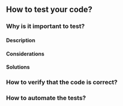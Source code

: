 ## How to test your code?

### Why is it important to test?

#### Description

#### Considerations 

#### Solutions

### How to verify that the code is correct?

### How to automate the tests?
